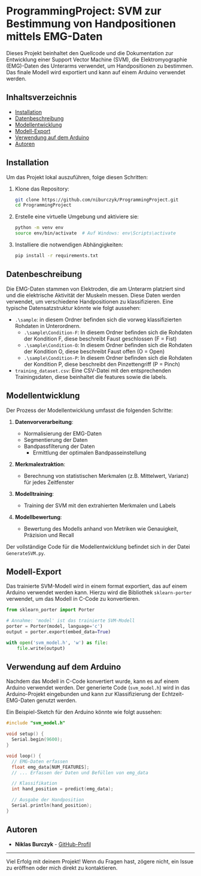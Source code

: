 # ProgrammingProject: SVM zur Bestimmung von Handpositionen mittels EMG-Daten

Dieses Projekt beinhaltet den Quellcode und die Dokumentation zur Entwicklung einer Support Vector Machine (SVM), die Elektromyographie (EMG)-Daten des Unterarms verwendet, um Handpositionen zu bestimmen. Das finale Modell wird exportiert und kann auf einem Arduino verwendet werden.

## Inhaltsverzeichnis

- [Installation](#installation)
- [Datenbeschreibung](#datenbeschreibung)
- [Modellentwicklung](#modellentwicklung)
- [Modell-Export](#modell-export)
- [Verwendung auf dem Arduino](#verwendung-auf-dem-arduino)
- [Autoren](#autoren)

## Installation

Um das Projekt lokal auszuführen, folge diesen Schritten:

1. Klone das Repository:
   ```bash
   git clone https://github.com/niburczyk/ProgrammingProject.git
   cd ProgrammingProject
   ```

2. Erstelle eine virtuelle Umgebung und aktiviere sie:
   ```bash
   python -m venv env
   source env/bin/activate  # Auf Windows: env\Scripts\activate
   ```

3. Installiere die notwendigen Abhängigkeiten:
   ```bash
   pip install -r requirements.txt
   ```

## Datenbeschreibung

Die EMG-Daten stammen von Elektroden, die am Unterarm platziert sind und die elektrische Aktivität der Muskeln messen. Diese Daten werden verwendet, um verschiedene Handpositionen zu klassifizieren. Eine typische Datensatzstruktur könnte wie folgt aussehen:

- `.\sample`: in diesem Ordner befinden sich die vorweg klassifizierten Rohdaten in Unterordnern.
   - `.\sample\Condition-F`: In diesem Ordner befinden sich die Rohdaten der Kondition F, diese beschreibt Faust geschlossen (F = Fist) 
   - `.\sample\Condition-O`: In diesem Ordner befinden sich die Rohdaten der Kondition O, diese beschreibt Faust offen (O = Open) 
   - `.\sample\Condition-P`: In diesem Ordner befinden sich die Rohdaten der Kondition P, diese beschreibt den Pinzettengriff (P = Pinch) 
- `training_dataset.csv`: Eine CSV-Datei mit den entsprechenden Trainingsdaten, diese beinhaltet die features sowie die labels.

## Modellentwicklung

Der Prozess der Modellentwicklung umfasst die folgenden Schritte:

1. **Datenvorverarbeitung**:
   - Normalisierung der EMG-Daten
   - Segmentierung der Daten
   - Bandpassfilterung der Daten
      - Ermittlung der optimalen Bandpasseinstellung

2. **Merkmalextraktion**:
   - Berechnung von statistischen Merkmalen (z.B. Mittelwert, Varianz) für jedes Zeitfenster

3. **Modelltraining**:
   - Training der SVM mit den extrahierten Merkmalen und Labels

4. **Modellbewertung**:
   - Bewertung des Modells anhand von Metriken wie Genauigkeit, Präzision und Recall

Der vollständige Code für die Modellentwicklung befindet sich in der Datei `GenerateSVM.py`.

## Modell-Export

Das trainierte SVM-Modell wird in einem format exportiert, das auf einem Arduino verwendet werden kann. Hierzu wird die Bibliothek `sklearn-porter` verwendet, um das Modell in C-Code zu konvertieren.

```python
from sklearn_porter import Porter

# Annahme: 'model' ist das trainierte SVM-Modell
porter = Porter(model, language='c')
output = porter.export(embed_data=True)

with open('svm_model.h', 'w') as file:
    file.write(output)
```

## Verwendung auf dem Arduino

Nachdem das Modell in C-Code konvertiert wurde, kann es auf einem Arduino verwendet werden. Der generierte Code (`svm_model.h`) wird in das Arduino-Projekt eingebunden und kann zur Klassifizierung der Echtzeit-EMG-Daten genutzt werden.

Ein Beispiel-Sketch für den Arduino könnte wie folgt aussehen:

```cpp
#include "svm_model.h"

void setup() {
  Serial.begin(9600);
}

void loop() {
  // EMG-Daten erfassen
  float emg_data[NUM_FEATURES];
  // ... Erfassen der Daten und Befüllen von emg_data

  // Klassifikation
  int hand_position = predict(emg_data);

  // Ausgabe der Handposition
  Serial.println(hand_position);
}
```

## Autoren

- **Niklas Burczyk** - [GitHub-Profil](https://github.com/niburczyk)
---

Viel Erfolg mit deinem Projekt! Wenn du Fragen hast, zögere nicht, ein Issue zu eröffnen oder mich direkt zu kontaktieren.